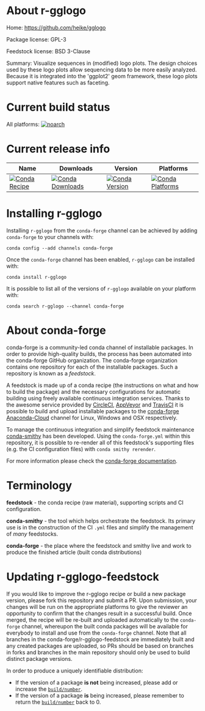 About r-gglogo
==============

Home: https://github.com/heike/gglogo

Package license: GPL-3

Feedstock license: BSD 3-Clause

Summary: Visualize sequences in (modified) logo plots. The design choices used by these logo plots allow sequencing data to be more easily analyzed. Because it is integrated into the 'ggplot2' geom framework, these logo plots support native features such as faceting.



Current build status
====================

All platforms:
[![noarch](https://img.shields.io/circleci/project/github/conda-forge/r-gglogo-feedstock/master.svg?label=noarch)](https://circleci.com/gh/conda-forge/r-gglogo-feedstock)

Current release info
====================

| Name | Downloads | Version | Platforms |
| --- | --- | --- | --- |
| [![Conda Recipe](https://img.shields.io/badge/recipe-r--gglogo-green.svg)](https://anaconda.org/conda-forge/r-gglogo) | [![Conda Downloads](https://img.shields.io/conda/dn/conda-forge/r-gglogo.svg)](https://anaconda.org/conda-forge/r-gglogo) | [![Conda Version](https://img.shields.io/conda/vn/conda-forge/r-gglogo.svg)](https://anaconda.org/conda-forge/r-gglogo) | [![Conda Platforms](https://img.shields.io/conda/pn/conda-forge/r-gglogo.svg)](https://anaconda.org/conda-forge/r-gglogo) |

Installing r-gglogo
===================

Installing `r-gglogo` from the `conda-forge` channel can be achieved by adding `conda-forge` to your channels with:

```
conda config --add channels conda-forge
```

Once the `conda-forge` channel has been enabled, `r-gglogo` can be installed with:

```
conda install r-gglogo
```

It is possible to list all of the versions of `r-gglogo` available on your platform with:

```
conda search r-gglogo --channel conda-forge
```


About conda-forge
=================

conda-forge is a community-led conda channel of installable packages.
In order to provide high-quality builds, the process has been automated into the
conda-forge GitHub organization. The conda-forge organization contains one repository
for each of the installable packages. Such a repository is known as a *feedstock*.

A feedstock is made up of a conda recipe (the instructions on what and how to build
the package) and the necessary configurations for automatic building using freely
available continuous integration services. Thanks to the awesome service provided by
[CircleCI](https://circleci.com/), [AppVeyor](https://www.appveyor.com/)
and [TravisCI](https://travis-ci.org/) it is possible to build and upload installable
packages to the [conda-forge](https://anaconda.org/conda-forge)
[Anaconda-Cloud](https://anaconda.org/) channel for Linux, Windows and OSX respectively.

To manage the continuous integration and simplify feedstock maintenance
[conda-smithy](https://github.com/conda-forge/conda-smithy) has been developed.
Using the ``conda-forge.yml`` within this repository, it is possible to re-render all of
this feedstock's supporting files (e.g. the CI configuration files) with ``conda smithy rerender``.

For more information please check the [conda-forge documentation](https://conda-forge.org/docs/).

Terminology
===========

**feedstock** - the conda recipe (raw material), supporting scripts and CI configuration.

**conda-smithy** - the tool which helps orchestrate the feedstock.
                   Its primary use is in the construction of the CI ``.yml`` files
                   and simplify the management of *many* feedstocks.

**conda-forge** - the place where the feedstock and smithy live and work to
                  produce the finished article (built conda distributions)


Updating r-gglogo-feedstock
===========================

If you would like to improve the r-gglogo recipe or build a new
package version, please fork this repository and submit a PR. Upon submission,
your changes will be run on the appropriate platforms to give the reviewer an
opportunity to confirm that the changes result in a successful build. Once
merged, the recipe will be re-built and uploaded automatically to the
`conda-forge` channel, whereupon the built conda packages will be available for
everybody to install and use from the `conda-forge` channel.
Note that all branches in the conda-forge/r-gglogo-feedstock are
immediately built and any created packages are uploaded, so PRs should be based
on branches in forks and branches in the main repository should only be used to
build distinct package versions.

In order to produce a uniquely identifiable distribution:
 * If the version of a package **is not** being increased, please add or increase
   the [``build/number``](https://conda.io/docs/user-guide/tasks/build-packages/define-metadata.html#build-number-and-string).
 * If the version of a package **is** being increased, please remember to return
   the [``build/number``](https://conda.io/docs/user-guide/tasks/build-packages/define-metadata.html#build-number-and-string)
   back to 0.

